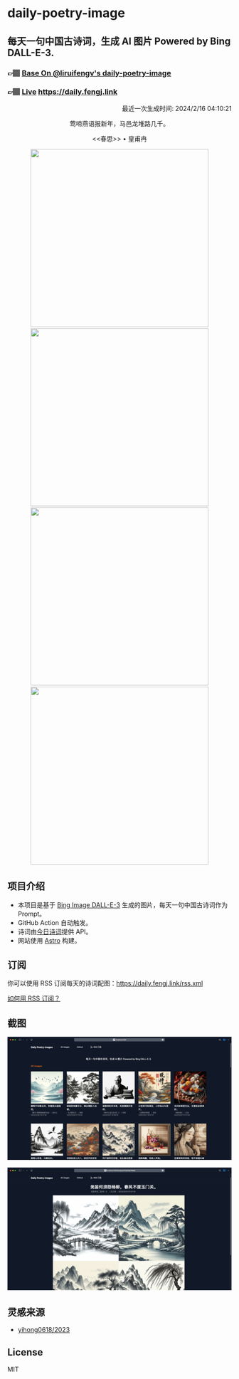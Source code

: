 
# daily-poetry-image

## 每天一句中国古诗词，生成 AI 图片 Powered by Bing DALL-E-3.

### 👉🏽 [Base On @liruifengv's daily-poetry-image](https://github.com/liruifengv/daily-poetry-image)

### 👉🏽 [Live](https://daily.fengj.link) https://daily.fengj.link

<p align="right">
  最近一次生成时间: 2024/2/16 04:10:21
</p>
<p align="center">
莺啼燕语报新年，马邑龙堆路几千。
</p>
<p align="center">
<<春思>> • 皇甫冉
</p>
<p align="center">
<img src="https://tse2.mm.bing.net/th/id/OIG4.A1NUSK0rdfBAjS3GxfOp" height="400" width="400" />
<img src="https://tse2.mm.bing.net/th/id/OIG4.nrpsTBllGWOCzuR7PsyC" height="400" width="400" />
<img src="https://tse2.mm.bing.net/th/id/OIG4.YPjLH7rWp5FTn0bnnBLX" height="400" width="400" />
<img src="https://tse3.mm.bing.net/th/id/OIG4.DHDHU.NRT6j_n2Ah087m" height="400" width="400" />
</p>

## 项目介绍

-   本项目是基于 [Bing Image DALL-E-3](https://www.bing.com/images/create) 生成的图片，每天一句中国古诗词作为 Prompt。
-   GitHub Action 自动触发。
-   诗词由[今日诗词](https://www.jinrishici.com/)提供 API。
-   网站使用 [Astro](https://astro.build) 构建。

## 订阅

你可以使用 RSS 订阅每天的诗词配图：https://daily.fengj.link/rss.xml

[如何用 RSS 订阅？](https://zhuanlan.zhihu.com/p/55026716)

## 截图

![图片列表](./screenshots/Snipaste_2023-12-28_21-00-26.png)

![图片详情](./screenshots/Snipaste_2023-12-28_21-00-53.png)

## 灵感来源

-   [yihong0618/2023](https://github.com/yihong0618/2023)

## License

MIT
